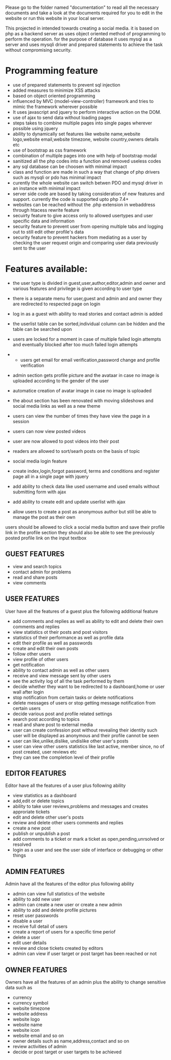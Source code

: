 Please go to the folder named "documentation" to read all the necessary documents and take a look at the 
documents required for you to edit in the website or run this website in your local server.

This projected in intended towards creating a social media. it is based on php as a backend server as uses object oriented method of programming to perform the operation. for the purpose of database it uses mysql as a server and uses mysqli driver and prepared statements to achieve the task without compromising security.




# Programming feature
* use of prepared statements to prevent sql injection
* added measures to minimize XSS attacks
* based on object oriented programming
* influenced by MVC (model-view-controller) framework and tries to mimic the framework wherever possible
* It uses javascript and jquery to perform interactive action on the DOM.
* use of ajax to send data without loading pages
* steps takes to combine multiple pages into single pages wherever possible using jquery
* ability to dynamically set features like website name,website logo,website email,website timezone, website country,owners details etc
* use of bootstrap as css framework
* combination of multiple pages into one with help of bootstrap modal
* sanitized all the php codes into a function and removed useless codes
* any sql database can be choosen with minimal impact
* class and function are made in such a way that change of php drivers such as mysqli or pdo has minimal impact
* curently the whole website can switch betwen PDO and mysql driver in an instance with minimal impact
* server side code are based by taking consideration of new features and support. currently the code is supported upto php 7.4+
* websites can be reached without the .php extension in webaddress through htacess rewrite feature
* secuirty feature to give access only to allowed usertypes and user specific data and information
* security feature to prevent user from opening multiple tabs and logging out to still edit other profile's data
* security feature to prevent  hackers from mediating as a user by checking the user request origin and comparing user data previously sent to the user


# Features available:
* the user type is divided in guest,user,author,editor,admin and owner and various features and privilege is given according to user type
* there is a separate menu for user,guest and admin and and owner they are redirected to respected page on login
* log in as a guest with ability to read stories and contact admin is added
* the userlist table can be sorted,individual column can be hidden and the table can be searched upon
* users are locked for a moment in case of multiple failed login attempts and eventually blocked after too much failed login attempts
* * users get email for email verification,password change and profile verification



* admin section gets profile picture and the avataar in case no image is uploaded according to the gender of the user
* automatice creation of avatar image in case no image is uploaded
* the about section has been renovated with moving slideshows and social media links as well as a new theme
* users can view the number of times they have view the page in a session
* users can now view posted videos
* user are now allowed to post videos into their post
* readers are allowed to sort/searh posts on the basis of topic
* social media login feature
* create index,login,forgot password, terms and conditions and register page all in a single page with jquery
* add ability to check data like used username and used emails without submitting form with ajax
* add ability to create edit and update userlist with ajax



* allow users to create a post as anonymous author but still be able to manage the post as their own

users should be allowed to click a social media button and save their profile link in the profile section
they should also be able to see the previously posted profile link on the input textbox

## GUEST FEATURES
* view and search topics
* contact admin for problems
* read and share posts
* view comments 

## USER FEATURES
User have all the features of a guest plus the following additional feature
* add comments and replies as well as ability to edit and delete their own comments and replies
* view statistics ot their posts and post visitors
* statistics of their performance as well as profile data
* edit their profile as well as passwords
* create and edit their own posts
* follow other users
* view profile of other users
* get notification
* ability to contact admin as well as other users
* receive and view message sent by other users
* see the activity log of all the task performed by them
* decide whether they want to be redirected to a dashboard,home or user wall after login
* stop notification from certain tasks or delete notifications
* delete messages of users or stop getting message notification from certain users
* decide various post and profile related settings
* search post according to topics
* read and share post to external media
* user can create confession post without revealing their identity such user will be displayed as anonymous and their profile cannot be seen
* user can like,unlike,dislike, undislike other user's posts
* user can view other users statistics like last active, member since, no of post created, user reviews etc
* they can see the completion level of their profile



## EDITOR FEATURES
Editor have all the features of a user plus following ability
* view statistics as a dashboard
* add,edit or delete topics
* ability to take user reviews,problems and messages and creates approriate tickets
* edit and delete other user's posts
* review and delete other users comments and replies
* create a new post
* publish or unpublish a post
* add comments to a ticket or mark a ticket as open,pending,unrsolved or resolved
* login as a user and see the user side of interface or debugging or other things



##  ADMIN FEATURES
Admin have all the features of the editor plus following ability
* admin can view full statistics of the website
* ability to add new user
* admin can create a new user or create a new admin
* ability to add and delete profile pictures
* reset user passwords
* disable a user
* receive full detail of users
* create a report of users for a specific time periof
* delete a user
* edit user details
* review and close tickets created by editors
* admin can view if user target or post target has been reached or not


## OWNER FEATURES
Owners have all the features of an admin plus the ability to change sensitive data such as
* currency
* currency symbol
* website timezone
* website address
* website logo
* website name
* website icon
* website email and so on
* owner details such as name,address,contact and so on
* review activities of admin
* decide or post target or user targets to be achieved
